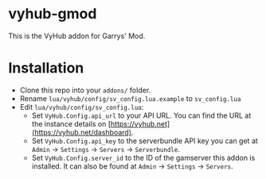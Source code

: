 # vyhub-gmod

This is the VyHub addon for Garrys' Mod.

# Installation

- Clone this repo into your `addons/` folder.
- Rename `lua/vyhub/config/sv_config.lua.example` to `sv_config.lua`
- Edit `lua/vyhub/config/sv_config.lua`:
  - Set `VyHub.Config.api_url` to your API URL. You can find the URL at the instance details on [https://vyhub.net](https://vyhub.net/dashboard).
  - Set `VyHub.Config.api_key` to the serverbundle API key you can get at `Admin` -> `Settings` -> `Servers` -> `Serverbundle`.
  - Set `VyHub.Config.server_id` to the ID of the gamserver this addon is installed. It can also be found at `Admin` -> `Settings` -> `Servers`.
